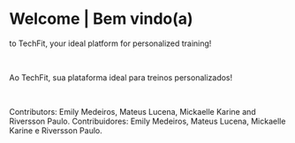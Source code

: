 # Welcome | Bem vindo(a)
<p> to TechFit, your ideal platform for personalized training! </p></br>
<p>Ao TechFit, sua plataforma ideal para treinos personalizados! </p></br>

Contributors: Emily Medeiros, Mateus Lucena, Mickaelle Karine and Riversson Paulo. 
Contribuidores: Emily Medeiros, Mateus Lucena, Mickaelle Karine e Riversson Paulo.
